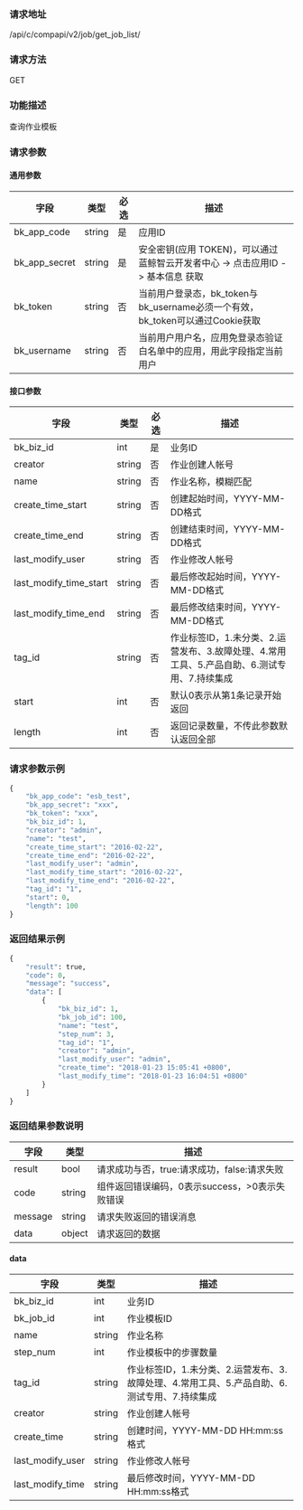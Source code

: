 
### 请求地址

/api/c/compapi/v2/job/get_job_list/



### 请求方法

GET


### 功能描述

查询作业模板

### 请求参数


#### 通用参数

| 字段 | 类型 | 必选 |  描述 |
|-----------|------------|--------|------------|
| bk_app_code  |  string    | 是 | 应用ID     |
| bk_app_secret|  string    | 是 | 安全密钥(应用 TOKEN)，可以通过 蓝鲸智云开发者中心 -&gt; 点击应用ID -&gt; 基本信息 获取 |
| bk_token     |  string    | 否 | 当前用户登录态，bk_token与bk_username必须一个有效，bk_token可以通过Cookie获取 |
| bk_username  |  string    | 否 | 当前用户用户名，应用免登录态验证白名单中的应用，用此字段指定当前用户 |

#### 接口参数

| 字段       |  类型      | 必选   |  描述      |
|----------------------|------------|--------|------------|
| bk_biz_id              |  int       | 是     | 业务ID |
| creator                |  string    | 否     | 作业创建人帐号 |
| name                   |  string    | 否     | 作业名称，模糊匹配 |
| create_time_start      |  string    | 否     | 创建起始时间，YYYY-MM-DD格式 |
| create_time_end        |  string    | 否     | 创建结束时间，YYYY-MM-DD格式 |
| last_modify_user       |  string    | 否     | 作业修改人帐号 |
| last_modify_time_start |  string    | 否     | 最后修改起始时间，YYYY-MM-DD格式 |
| last_modify_time_end   |  string    | 否     | 最后修改结束时间，YYYY-MM-DD格式 |
| tag_id                 |  string    | 否     | 作业标签ID，1.未分类、2.运营发布、3.故障处理、4.常用工具、5.产品自助、6.测试专用、7.持续集成 |
| start                  |  int       | 否     | 默认0表示从第1条记录开始返回 |
| length                 |  int       | 否     | 返回记录数量，不传此参数默认返回全部 |

### 请求参数示例

```python
{
    "bk_app_code": "esb_test",
    "bk_app_secret": "xxx",
    "bk_token": "xxx",
    "bk_biz_id": 1,
    "creator": "admin",
    "name": "test",
    "create_time_start": "2016-02-22",
    "create_time_end": "2016-02-22",
    "last_modify_user": "admin",
    "last_modify_time_start": "2016-02-22",
    "last_modify_time_end": "2016-02-22",
    "tag_id": "1",
    "start": 0,
    "length": 100
}
```

### 返回结果示例

```python
{
    "result": true,
    "code": 0,
    "message": "success",
    "data": [
        {
            "bk_biz_id": 1,
            "bk_job_id": 100,
            "name": "test",
            "step_num": 3,
            "tag_id": "1",
            "creator": "admin",
            "last_modify_user": "admin",
            "create_time": "2018-01-23 15:05:41 +0800",
            "last_modify_time": "2018-01-23 16:04:51 +0800"
        }
    ]
}
```

### 返回结果参数说明

| 字段      | 类型      | 描述      |
|-----------|-----------|-----------|
| result    | bool      | 请求成功与否，true:请求成功，false:请求失败 |
| code      | string    | 组件返回错误编码，0表示success，>0表示失败错误 |
| message   | string    | 请求失败返回的错误消息 |
| data      | object    | 请求返回的数据 |

#### data

| 字段      | 类型      | 描述      |
|-----------|-----------|-----------|
| bk_biz_id       | int       | 业务ID |
| bk_job_id       | int       | 作业模板ID |
| name            | string    | 作业名称 |
| step_num        | int       | 作业模板中的步骤数量 |
| tag_id          | string    | 作业标签ID，1.未分类、2.运营发布、3.故障处理、4.常用工具、5.产品自助、6.测试专用、7.持续集成 |
| creator         | string    | 作业创建人帐号 |
| create_time     | string    | 创建时间，YYYY-MM-DD HH:mm:ss格式 |
| last_modify_user| string    | 作业修改人帐号 |
| last_modify_time| string    | 最后修改时间，YYYY-MM-DD HH:mm:ss格式 |
